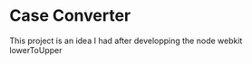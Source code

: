 Case Converter
=========


This project is an idea I had after developping the node webkit lowerToUpper

